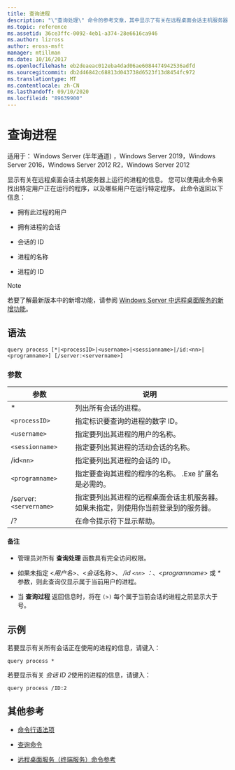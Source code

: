 ```yaml
---
title: 查询进程
description: "\"查询处理\" 命令的参考文章，其中显示了有关在远程桌面会话主机服务器上运行的进程的信息。"
ms.topic: reference
ms.assetid: 36ce3ffc-0092-4eb1-a374-28e6616ca946
ms.author: lizross
author: eross-msft
manager: mtillman
ms.date: 10/16/2017
ms.openlocfilehash: eb2deaeac012eba4dad06ae6084474942536adfd
ms.sourcegitcommit: db2d46842c68813d043738d6523f13d8454fc972
ms.translationtype: MT
ms.contentlocale: zh-CN
ms.lasthandoff: 09/10/2020
ms.locfileid: "89639900"
---
```

# <a name="query-process"></a>查询进程

适用于： Windows Server (半年通道) ，Windows Server 2019，Windows Server 2016，Windows Server 2012 R2，Windows Server 2012

显示有关在远程桌面会话主机服务器上运行的进程的信息。 您可以使用此命令来找出特定用户正在运行的程序，以及哪些用户在运行特定程序。 此命令返回以下信息：

- 拥有此过程的用户

- 拥有进程的会话

- 会话的 ID

- 进程的名称

- 进程的 ID

> [!NOTE]
> 若要了解最新版本中的新增功能，请参阅 [Windows Server 中远程桌面服务的新增功能](/previous-versions/windows/it-pro/windows-server-2012-r2-and-2012/dn283323(v=ws.11))。

## <a name="syntax"></a>语法

```
query process [*|<processID>|<username>|<sessionname>|/id:<nn>|<programname>] [/server:<servername>]
```

### <a name="parameters"></a>参数

| 参数 | 说明 |
|--|--|
| * | 列出所有会话的进程。 |
| `<processID>` | 指定标识要查询的进程的数字 ID。 |
| `<username>` | 指定要列出其进程的用户的名称。 |
| `<sessionname>` | 指定要列出其进程的活动会话的名称。 |
| /id`<nn>` | 指定要列出其进程的会话的 ID。 |
| `<programname>` | 指定要查询其进程的程序的名称。 .Exe 扩展名是必需的。 |
| /server:`<servername>` | 指定要列出其进程的远程桌面会话主机服务器。 如果未指定，则使用你当前登录到的服务器。 |
| /? | 在命令提示符下显示帮助。 |

#### <a name="remarks"></a>备注

- 管理员对所有 **查询处理** 函数具有完全访问权限。

- 如果未指定 <*用户名*>、<*会话*名称>、 */id `<nn>` ：*、<*programname*> 或 *&#42;* 参数，则此查询仅显示属于当前用户的进程。

- 当 **查询过程** 返回信息时，将在 `(>)` 每个属于当前会话的进程之前显示大于号。

## <a name="examples"></a>示例

若要显示有关所有会话正在使用的进程的信息，请键入：

```
query process *
```

若要显示有关 *会话 ID 2*使用的进程的信息，请键入：

```
query process /ID:2
```

## <a name="additional-references"></a>其他参考

- [命令行语法项](command-line-syntax-key.md)

- [查询命令](query.md)

- [远程桌面服务（终端服务）命令参考](remote-desktop-services-terminal-services-command-reference.md)
